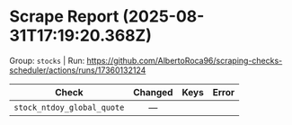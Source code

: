 # Scrape Report (2025-08-31T17:19:20.368Z)

Group: `stocks`  |  Run: https://github.com/AlbertoRoca96/scraping-checks-scheduler/actions/runs/17360132124

| Check | Changed | Keys | Error |
|---|:---:|:--|:--|
| `stock_ntdoy_global_quote` | — |  |  |
